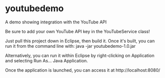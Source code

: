 # youtubedemo
A demo showing integration with the YouTube API

Be sure to add your own YouTube API key in the YouTubeService class!

Just pull this project down in Eclipse, then build it. Once it's built, you can run it from the command line with:
java -jar youtubedemo-1.0.jar

Alternatively, you can run it within Eclipse by right-clicking on Application and selecting Run As... Java Application.

Once the application is launched, you can access it at http://localhost:8080/
